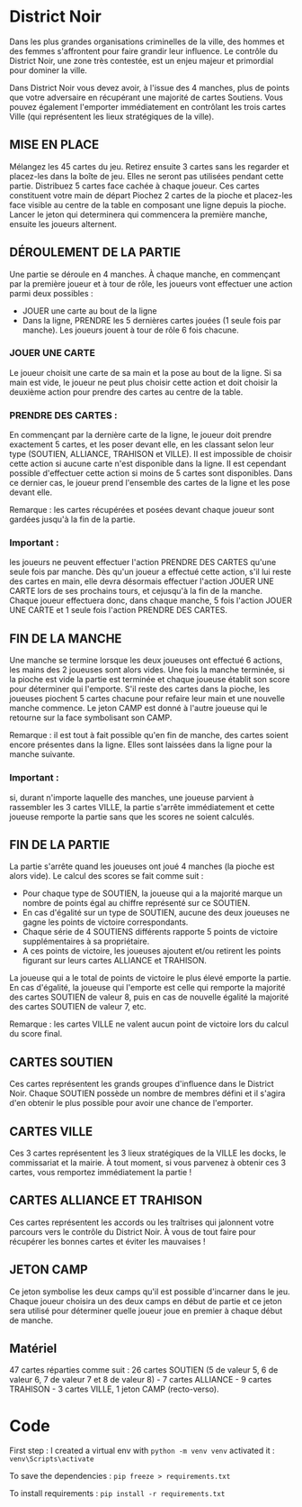 # District Noir
Dans les plus grandes organisations criminelles de la ville, des hommes et des femmes s'affrontent pour faire grandir leur influence. Le contrôle du District Noir, une zone très contestée, est un enjeu majeur et primordial pour dominer la ville.

Dans District Noir vous devez avoir, à l'issue des 4 manches, plus de points que votre adversaire en récupérant une majorité de cartes Soutiens. Vous pouvez également l'emporter immédiatement en contrôlant les trois cartes Ville (qui représentent les lieux stratégiques de la ville).

## MISE EN PLACE
Mélangez les 45 cartes du jeu. Retirez ensuite 3 cartes sans les regarder et placez-les dans la boîte de jeu. Elles ne seront pas utilisées pendant cette partie. Distribuez 5 cartes face cachée à chaque joueur. Ces cartes constituent votre main de départ Piochez 2 cartes de la pioche et placez-les face visible au centre de la table en composant une ligne depuis la pioche. Lancer le jeton qui determinera qui commencera la première manche, ensuite les joueurs alternent.

## DÉROULEMENT DE LA PARTIE
Une partie se déroule en 4 manches. À chaque manche, en commençant par la première joueur et à tour de rôle, les joueurs vont effectuer une action parmi deux possibles :
- JOUER une carte au bout de la ligne 
- Dans la ligne, PRENDRE les 5 dernières cartes jouées (1 seule fois par manche). Les joueurs jouent à tour de rôle 6 fois chacune.

### JOUER UNE CARTE
Le joueur choisit une carte de sa main et la pose au bout de la ligne. Si sa main est vide, le joueur ne peut plus choisir cette action et doit choisir la deuxième action pour prendre des cartes au centre de la table.

### PRENDRE DES CARTES :
En commençant par la dernière carte de la ligne, le joueur doit prendre exactement 5 cartes, et les poser devant elle, en les classant selon leur type (SOUTIEN, ALLIANCE, TRAHISON et VILLE). II est impossible de choisir cette action si aucune carte n'est disponible dans la ligne. II est cependant possible d'effectuer cette action si moins de 5 cartes sont disponibles. Dans ce dernier cas, le joueur prend l'ensemble des cartes de la ligne et les pose devant elle.

Remarque : les cartes récupérées et posées devant chaque joueur sont gardées jusqu'à la fin de la partie.

### Important : 
les joueurs ne peuvent effectuer l'action PRENDRE DES CARTES qu'une seule fois par manche. Dès qu'un joueur a effectué cette action, s'il lui reste des cartes en main, elle devra désormais effectuer l'action JOUER UNE CARTE lors de ses prochains tours, et cejusqu'à la fin de la manche. Chaque joueur effectuera donc, dans chaque manche, 5 fois l'action JOUER UNE CARTE et 1 seule fois l'action PRENDRE DES CARTES.

## FIN DE LA MANCHE
Une manche se termine lorsque les deux joueuses ont effectué 6 actions, les mains des 2 joueuses sont alors vides. Une fois la manche terminée, si la pioche est vide la partie est terminée et chaque joueuse établit son score pour déterminer qui l'emporte. S'il reste des cartes dans la pioche, les joueuses piochent 5 cartes chacune pour refaire leur main et une nouvelle manche commence. Le jeton CAMP est donné à l'autre joueuse qui le retourne sur la face symbolisant son CAMP.

Remarque : il est tout à fait possible qu'en fin de manche, des cartes soient encore présentes dans la ligne. Elles sont laissées dans la ligne pour la manche suivante.

### Important : 
si, durant n'importe laquelle des manches, une joueuse parvient à rassembler les 3 cartes VILLE, la partie s'arrête immédiatement et cette joueuse remporte la partie sans que les scores ne soient calculés.

## FIN DE LA PARTIE
La partie s'arrête quand les joueuses ont joué 4 manches (la pioche est alors vide). Le calcul des scores se fait comme suit :
- Pour chaque type de SOUTIEN, la joueuse qui a la majorité marque un nombre de points égal au chiffre représenté sur ce SOUTIEN.
- En cas d'égalité sur un type de SOUTIEN, aucune des deux joueuses ne gagne les points de victoire correspondants.
- Chaque série de 4 SOUTIENS différents rapporte 5 points de victoire supplémentaires à sa propriétaire. 
- A ces points de victoire, les joueuses ajoutent et/ou retirent les points figurant sur leurs cartes ALLIANCE et TRAHISON.

La joueuse qui a le total de points de victoire le plus élevé emporte la partie. En cas d'égalité, la joueuse qui l'emporte est celle qui remporte la majorité des cartes SOUTIEN de valeur 8, puis en cas de nouvelle égalité la majorité des cartes SOUTIEN de valeur 7, etc. 

Remarque : les cartes VILLE ne valent aucun point de victoire lors du calcul du score final.

## CARTES SOUTIEN
Ces cartes représentent les grands groupes d'influence dans le District Noir. Chaque SOUTIEN possède un nombre de membres défini et il s'agira d'en obtenir le plus possible pour avoir une chance de l'emporter.

## CARTES VILLE
Ces 3 cartes représentent les 3 lieux stratégiques de la VILLE les docks, le commissariat et la mairie. À tout moment, si vous parvenez à obtenir ces 3 cartes, vous remportez immédiatement la partie !

## CARTES ALLIANCE ET TRAHISON
Ces cartes représentent les accords ou les traîtrises qui jalonnent votre parcours vers le contrôle du District Noir. À vous de tout faire pour récupérer les bonnes cartes et éviter les mauvaises !

## JETON CAMP
Ce jeton symbolise les deux camps qu'il est possible d'incarner dans le jeu. Chaque joueur choisira un des deux camps en début de partie et ce jeton sera utilisé pour déterminer quelle joueur joue en premier à chaque début de manche.

## Matériel
47 cartes  réparties comme suit : 26 cartes SOUTIEN (5 de valeur 5, 6 de valeur 6, 7 de valeur 7 et 8 de valeur 8) - 7 cartes ALLIANCE - 9 cartes TRAHISON - 3 cartes VILLE, 1 jeton CAMP (recto-verso).

# Code
First step : 
I created a virtual env with ``python -m venv venv``
activated it : ``venv\Scripts\activate``

To save the dependencies : ``pip freeze > requirements.txt``

To install requirements : ``pip install -r requirements.txt``
